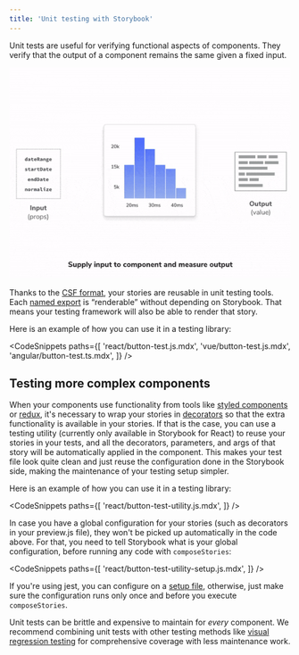 ```yaml
---
title: 'Unit testing with Storybook'
---
```


Unit tests are useful for verifying functional aspects of components. They verify that the output of a component remains the same given a fixed input.

![Unit testing with a component](./component-unit-testing.gif)

Thanks to the [CSF format](../api/csf), your stories are reusable in unit testing tools. Each [named export](https://developer.mozilla.org/en-US/docs/Web/JavaScript/Reference/Statements/export) is “renderable” without depending on Storybook. That means your testing framework will also be able to render that story.

Here is an example of how you can use it in a testing library:

<!-- prettier-ignore-start -->

<CodeSnippets
  paths={[
    'react/button-test.js.mdx',
    'vue/button-test.js.mdx',
    'angular/button-test.ts.mdx',
  ]}
/>

<!-- prettier-ignore-end -->

## Testing more complex components

When your components use functionality from tools like [styled components](http://styled-components.com/) or [redux](https://redux.js.org/), it's necessary to wrap your stories in [decorators](../writing-stories/decorators#story-decorators) so that the extra functionality is available in your stories. If that is the case, you can use a testing utility (currently only available in Storybook for React) to reuse your stories in your tests, and all the decorators, parameters, and args of that story will be automatically applied in the component. This makes your test file look quite clean and just reuse the configuration done in the Storybook side, making the maintenance of your testing setup simpler.

Here is an example of how you can use it in a testing library:

<!-- prettier-ignore-start -->

<CodeSnippets
  paths={[
    'react/button-test-utility.js.mdx',
  ]}
/>

<!-- prettier-ignore-end -->

In case you have a global configuration for your stories (such as decorators in your preview.js file), they won't be picked up automatically in the code above. For that, you need to tell Storybook what is your global configuration, before running any code with `composeStories`:

<!-- prettier-ignore-start -->

<CodeSnippets
  paths={[
    'react/button-test-utility-setup.js.mdx',
  ]}
/>

<!-- prettier-ignore-end -->

If you're using jest, you can configure on a [setup file](https://jestjs.io/docs/en/configuration#setupfiles-array), otherwise, just make sure the configuration runs only once and before you execute `composeStories`.

Unit tests can be brittle and expensive to maintain for _every_ component. We recommend combining unit tests with other testing methods like [visual regression testing](./visual-testing.md) for comprehensive coverage with less maintenance work.
